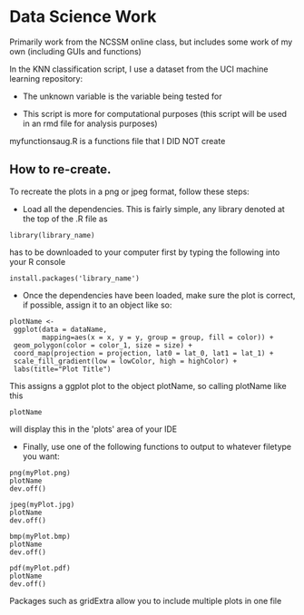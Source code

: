 # Data Science Work
Primarily work from the NCSSM online class, but includes some work of my own (including GUIs and functions)

In the KNN classification script, I use a dataset from the UCI machine learning repository:

 - The unknown variable is the variable being tested for
    
 - This script is more for computational purposes (this script will be used in an rmd file for analysis purposes)
    
myfunctionsaug.R is a functions file that I DID NOT create


## How to re-create.

To recreate the plots in a png or jpeg format, follow these steps:

 - Load all the dependencies.
 This is fairly simple, any library denoted at the top of the .R file as
 ```
 library(library_name)
 ```
 has to be downloaded to your computer first by typing the following into your R console
 ```
 install.packages('library_name')
 ```

 - Once the dependencies have been loaded, make sure the plot is correct, if possible, assign it to an object like so:
 
 ```
 plotName <- 
  ggplot(data = dataName,
         mapping=aes(x = x, y = y, group = group, fill = color)) +
  geom_polygon(color = color_1, size = size) +
  coord_map(projection = projection, lat0 = lat_0, lat1 = lat_1) +
  scale_fill_gradient(low = lowColor, high = highColor) +
  labs(title="Plot Title")
 ```
 This assigns a ggplot plot to the object plotName, so calling plotName like this
 ```
 plotName
 ```
 will display this in the 'plots' area of your IDE
 
 - Finally, use one of the following functions to output to whatever filetype you want:
 
 ```
 png(myPlot.png)
 plotName
 dev.off()
 
 jpeg(myPlot.jpg)
 plotName
 dev.off()
 
 bmp(myPlot.bmp)
 plotName
 dev.off()
 
 pdf(myPlot.pdf)
 plotName
 dev.off()
 ```
 Packages such as gridExtra allow you to include multiple plots in one file
 

